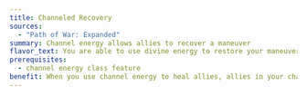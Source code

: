 ```yaml
---
title: Channeled Recovery
sources:
  - "Path of War: Expanded"
summary: Channel energy allows allies to recover a maneuver
flavor_text: You are able to use divine energy to restore your maneuvers.
prerequisites:
  - channel energy class feature
benefit: When you use channel energy to heal allies, allies in your channeled energy area may choose to forgo half the healing to instead recover one expended maneuver.
---
```

